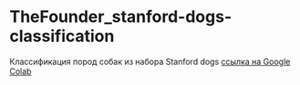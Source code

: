 # TheFounder_stanford-dogs-classification
Классификация пород собак из набора Stanford dogs
[ссылка на Google Colab](https://colab.research.google.com/drive/1yCK0XcgOd3Q7GpGzp1TNiSD4cevA-CJ3?usp=sharing)
